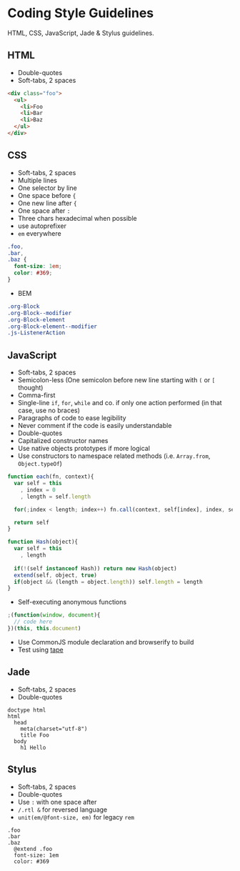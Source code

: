 # Coding Style Guidelines

HTML, CSS, JavaScript, Jade & Stylus guidelines. 

## HTML

* Double-quotes
* Soft-tabs, 2 spaces

```html
<div class="foo">
  <ul>
    <li>Foo
    <li>Bar
    <li>Baz
  </ul>
</div>
```

## CSS

* Soft-tabs, 2 spaces
* Multiple lines
* One selector by line
* One space before `{`
* One new line after `{`
* One space after `:`
* Three chars hexadecimal when possible
* use autoprefixer
* `em` everywhere

```css
.foo,
.bar,
.baz {
  font-size: 1em;
  color: #369;
}
```

* BEM

```css
.org-Block
.org-Block--modifier
.org-Block-element
.org-Block-element--modifier
.js-ListenerAction
```

## JavaScript

* Soft-tabs, 2 spaces
* Semicolon-less (One semicolon before new line starting with `(` or `[` thought)
* Comma-first
* Single-line `if`, `for`, `while` and co. if only one action performed (in that case, use no braces)
* Paragraphs of code to ease legibility
* Never comment if the code is easily understandable
* Double-quotes
* Capitalized constructor names
* Use native objects prototypes if more logical
* Use constructors to namespace related methods (i.e. `Array.from`, `Object.typeOf`) 

```javascript
function each(fn, context){
  var self = this
    , index = 0
    , length = self.length

  for(;index < length; index++) fn.call(context, self[index], index, self)

  return self
}
```

```javascript
function Hash(object){
  var self = this
    , length
 
  if(!(self instanceof Hash)) return new Hash(object)
  extend(self, object, true)
  if(object && (length = object.length)) self.length = length
}
```

* Self-executing anonymous functions 

```javascript
;(function(window, document){
  // code here
})(this, this.document)
```

* Use CommonJS module declaration and browserify to build
* Test using [tape](https://github.com/substack/tape)

## Jade

* Soft-tabs, 2 spaces
* Double-quotes

```jade
doctype html
html
  head
    meta(charset="utf-8")
    title Foo
  body
    h1 Hello
```

## Stylus

* Soft-tabs, 2 spaces
* Double-quotes
* Use `:` with one space after
* `/.rtl &` for reversed language
* `unit(em/@font-size, em)` for legacy `rem`

```stylus
.foo
.bar
.baz 
  @extend .foo
  font-size: 1em
  color: #369
```

